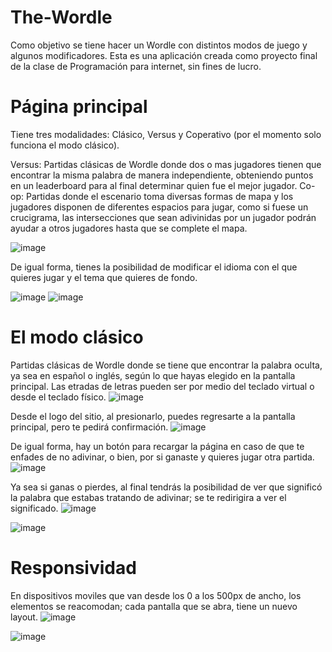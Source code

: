 # The-Wordle

Como objetivo se tiene hacer un Wordle con distintos modos de juego y algunos modificadores.
Esta es una aplicación creada como proyecto final de la clase de Programación para internet, sin fines de lucro.

# Página principal
Tiene tres modalidades: Clásico, Versus y Coperativo (por el momento solo funciona el modo clásico).

Versus: Partidas clásicas de Wordle donde dos o mas jugadores tienen que encontrar la misma palabra de manera independiente, obteniendo puntos en un leaderboard para al final determinar quien fue el mejor jugador.
Co-op: Partidas donde el escenario toma diversas formas de mapa y los jugadores disponen de diferentes espacios para jugar, como si fuese un crucigrama, las intersecciones que sean adivinidas por un jugador podrán ayudar a otros jugadores hasta que se complete el mapa.

![image](https://user-images.githubusercontent.com/70966003/168871990-3d32cac5-5cc4-4e64-bfb2-cfd06b7d85dc.png)

De igual forma, tienes la posibilidad de modificar el idioma con el que quieres jugar y el tema que quieres de fondo.

![image](https://user-images.githubusercontent.com/70966003/168871990-3d32cac5-5cc4-4e64-bfb2-cfd06b7d85dc.png)
![image](https://user-images.githubusercontent.com/70966003/168872471-68f91e8a-4576-4e3b-9253-fe32c3e97795.png)

# El modo clásico
Partidas clásicas de Wordle donde se tiene que encontrar la palabra oculta, ya sea en español o inglés, según lo que hayas elegido en la pantalla principal.
Las etradas de letras pueden ser por medio del teclado virtual o desde el teclado físico.
![image](https://user-images.githubusercontent.com/70966003/168873016-516bd9eb-449a-4200-8a05-f04089f4ca0d.png)

Desde el logo del sitio, al presionarlo, puedes regresarte a la pantalla principal, pero te pedirá confirmación.
![image](https://user-images.githubusercontent.com/70966003/168873207-5aa1c022-18f5-4c68-87c9-05b602893786.png)

De igual forma, hay un botón para recargar la página en caso de que te enfades de no adivinar, o bien, por si ganaste y quieres jugar otra partida.
![image](https://user-images.githubusercontent.com/70966003/168873256-787067cf-ff6b-4f85-9c76-de5d1172ba00.png)

Ya sea si ganas o pierdes, al final tendrás la posibilidad de ver que significó la palabra que estabas tratando de adivinar; se te redirigira a ver el significado.
![image](https://user-images.githubusercontent.com/70966003/168873708-e6861f1f-dc33-4dc3-92ca-245949231f00.png)

![image](https://user-images.githubusercontent.com/70966003/168873746-e7dfd904-ee32-4b45-938b-983e64f5bd1b.png)

# Responsividad
En dispositivos moviles que van desde los 0 a los 500px de ancho, los elementos se reacomodan; cada pantalla que se abra, tiene un nuevo layout.
![image](https://user-images.githubusercontent.com/70966003/168874405-6b07b03a-c0a4-442d-931a-be60b0078e81.png)

![image](https://user-images.githubusercontent.com/70966003/168874354-4cbffd8f-e0b6-40d2-aae9-8f3b7cd3acc3.png)
